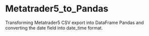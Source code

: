 # Metatrader5_to_Pandas
Transforming Metatrader5 CSV export into DataFrame Pandas and converting the date field into date_time format.
